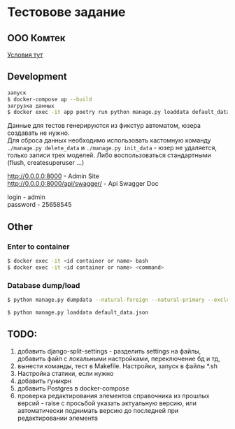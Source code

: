 # Тестовове задание
## ООО Комтек

[Условия тут](https://github.com/vildan-valeev/comtec_test/blob/master/docs/test_comtec.md)


## Development
```sh
запуск
$ docker-compose up --build
загрузка данных
$ docker exec -it app poetry run python manage.py loaddata default_data.json 
```
Данные для тестов генерируются из фикстур автоматом, юзера создавать не нужно.<br>
Для сброса данных необходимо использовать кастомную команду `./manage.py delete_data` и `./manage.py init_data` - юзер не удаляется, только записи трех моделей.
Либо воспользоваться стандартными (flush, createsuperuser ...)

http://0.0.0.0:8000 - Admin Site <br>
http://0.0.0.0:8000/api/swagger/ - Api Swagger Doc 

login - admin <br>
password - 25658545

## Other
### Enter to container
```sh
$ docker exec -it <id container or name> bash
$ docker exec -it <id container or name> <command>
```
### Database dump/load
```sh
$ python manage.py dumpdata --natural-foreign --natural-primary --exclude=contenttypes --exclude=auth.Permission --indent 4 > default_data.json

$ python manage.py loaddata default_data.json
```

## TODO:
1. добавить django-split-settings - разделить settings на файлы, добавить файл с локальными настройками, переключение бд и тд,
2. вынести команды, тест в Makefile. Настройки, запуск в файлы *.sh
3. Настройка статики, если нужно
4. добавить гуникрн
5. добавить Postgres в docker-compose
6. проверка редактирования элементов справочника из прошлых версий - raise с просьбой указать актуальную версию, или автоматически поднимать версию до последней при редактировании элемента
